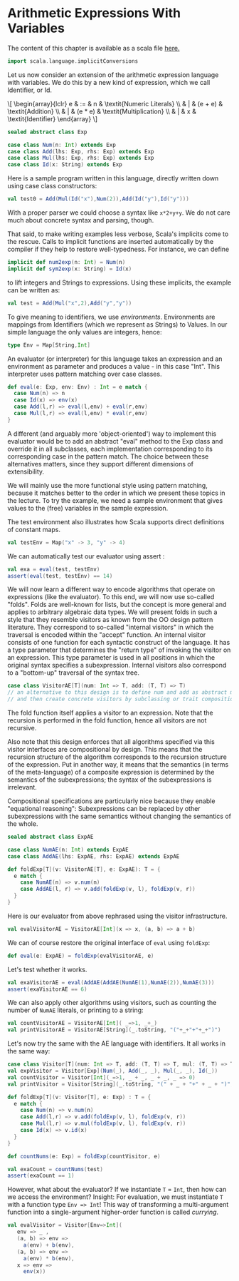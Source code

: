 # Arithmetic Expressions With Variables

The content of this chapter is available as a scala file [here.](./arithmetic-expressions.scala)

```scala mdoc:invisible
import scala.language.implicitConversions
```

Let us now consider an extension of the arithmetic expression language with variables. We do this by a new kind of expression, which we
call Identifier, or Id.

\\[
  \begin{array}{lclr}
    e & := & n & \textit{Numeric Literals} \\\\
    & | & (e + e) & \textit{Addition} \\\\
    & | & (e * e) & \textit{Multiplication} \\\\
    & | & x & \textit{Identifier}
  \end{array}
\\]


```scala mdoc
sealed abstract class Exp

case class Num(n: Int) extends Exp
case class Add(lhs: Exp, rhs: Exp) extends Exp
case class Mul(lhs: Exp, rhs: Exp) extends Exp
case class Id(x: String) extends Exp
```

Here is a sample program written in this language, directly written down using case class constructors:

```scala mdoc:silent
val test0 = Add(Mul(Id("x"),Num(2)),Add(Id("y"),Id("y")))
```

With a proper parser we could choose a syntax like `x*2+y+y`. We do not care much about concrete syntax and parsing, though.

That said, to make writing examples less verbose, Scala's implicits come to the rescue.
Calls to implicit functions are inserted automatically by the compiler if they help to restore well-typedness. For instance, we can define

```scala mdoc
implicit def num2exp(n: Int) = Num(n)
implicit def sym2exp(x: String) = Id(x)
```

to lift integers and Strings to expressions. Using these implicits, the example can be written as:

```scala mdoc:silent
val test = Add(Mul("x",2),Add("y","y"))
```

To give meaning to identifiers, we use _environments_. Environments are mappings from Identifiers (which we represent as Strings) to Values.
In our simple language the only values are integers, hence:

```scala mdoc
type Env = Map[String,Int]
```

An evaluator (or interpreter) for this language takes an expression and an environment as parameter and produces a value - in this case
"Int". This interpreter uses pattern matching over case classes.

```scala mdoc
def eval(e: Exp, env: Env) : Int = e match {
  case Num(n) => n
  case Id(x) => env(x)
  case Add(l,r) => eval(l,env) + eval(r,env)
  case Mul(l,r) => eval(l,env) * eval(r,env)
}
```

A different (and arguably more 'object-oriented') way to implement this evaluator would be to add an abstract "eval" method to the Exp
class and override it in all subclasses, each implementation corresponding to its corresponding case in the pattern match. The choice
between these alternatives matters, since they support different dimensions of extensibility.

We will mainly use the more functional style using pattern matching, because it matches better to the order in which we present these
topics in the lecture. To try the example, we need a sample environment that gives values to the (free) variables in the sample expression.

The test environment also illustrates how Scala supports direct definitions of constant maps.

```scala mdoc:silent
val testEnv = Map("x" -> 3, "y" -> 4)
```

We can automatically test our evaluator using assert :

```scala mdoc
val exa = eval(test, testEnv)
assert(eval(test, testEnv) == 14)
```

We will now learn a different way to encode algorithms that operate on expressions (like the evaluator). To this end, we will now use
so-called "folds". Folds are well-known for lists, but the concept is more general and applies to arbitrary algebraic data types.
We will present folds in such a style that they resemble visitors as known from the OO design pattern literature. They correspond to
so-called "internal visitors" in which the traversal is encoded within the "accept" function.
An internal visitor consists of one function for each syntactic construct of the language. It has a type parameter that determines the
"return type" of invoking the visitor on an expression. This type parameter is used in all positions in which the original syntax
specifies a subexpression.
Internal visitors also correspond to a "bottom-up" traversal of the syntax tree.

```scala mdoc
case class VisitorAE[T](num: Int => T, add: (T, T) => T)
// an alternative to this design is to define num and add as abstract methods
// and then create concrete visitors by subclassing or trait composition.
```

The fold function itself applies a visitor to an expression. Note that the recursion is performed in the fold function, hence all visitors
are not recursive.

Also note that this design enforces that all algorithms specified via this visitor interfaces are compositional by design. This means that
the recursion structure of the algorithm corresponds to the recursion structure of the expression. Put in another way, it means that the
semantics (in terms of the meta-language) of a composite expression is determined by the semantics of the subexpressions; the syntax of
the subexpressions is irrelevant.

Compositional specifications are particularly nice because they enable "equational reasoning": Subexpressions can be replaced by other
subexpressions with the same semantics without changing the semantics of the whole.

```scala mdoc
sealed abstract class ExpAE

case class NumAE(n: Int) extends ExpAE
case class AddAE(lhs: ExpAE, rhs: ExpAE) extends ExpAE

def foldExp[T](v: VisitorAE[T], e: ExpAE): T = {
  e match {
    case NumAE(n) => v.num(n)
    case AddAE(l, r) => v.add(foldExp(v, l), foldExp(v, r))
  }
}
```

Here is our evaluator from above rephrased using the visitor infrastructure.

```scala mdoc:silent
val evalVisitorAE = VisitorAE[Int](x => x, (a, b) => a + b)
```

We can of course restore the original interface of `eval` using `foldExp`:

```scala mdoc
def eval(e: ExpAE) = foldExp(evalVisitorAE, e)
```

Let's test whether it works.

```scala mdoc
val exaVisitorAE = eval(AddAE(AddAE(NumAE(1),NumAE(2)),NumAE(3)))
assert(exaVisitorAE == 6)
```

We can also apply other algorithms using visitors, such as counting the number of `NumAE` literals, or printing to a string:

```scala mdoc:silent
val countVisitorAE = VisitorAE[Int]( _=>1, _+_)
val printVisitorAE = VisitorAE[String](_.toString, "("+_+"+"+_+")")
```

Let's now try the same with the AE language with identifiers. It all works in the same way:

```scala mdoc:silent
case class Visitor[T](num: Int => T, add: (T, T) => T, mul: (T, T) => T, id: String => T)
val expVisitor = Visitor[Exp](Num(_), Add(_, _), Mul(_, _), Id(_))
val countVisitor = Visitor[Int](_=>1, _ + _, _ + _, _ => 0)
val printVisitor = Visitor[String](_.toString, "(" + _ + "+" + _ + ")", _ + "*" + _, _.x)

def foldExp[T](v: Visitor[T], e: Exp) : T = {
  e match {
    case Num(n) => v.num(n)
    case Add(l,r) => v.add(foldExp(v, l), foldExp(v, r))
    case Mul(l,r) => v.mul(foldExp(v, l), foldExp(v, r))
    case Id(x) => v.id(x)
  }
}
```
```scala mdoc
def countNums(e: Exp) = foldExp(countVisitor, e)

val exaCount = countNums(test)
assert(exaCount == 1)
```

However, what about the evaluator? If we instantiate `T` = `Int`, then how can we access the environment? Insight: For evaluation, we must
instantiate `T` with a function type `Env => Int`! This way of transforming a multi-argument function into a single-argument
higher-order function is called _currying_.

```scala mdoc:silent
val evalVisitor = Visitor[Env=>Int](
   env => _ ,
   (a, b) => env =>
     a(env) + b(env),
   (a, b) => env =>
     a(env) * b(env),
   x => env =>
     env(x))
```
